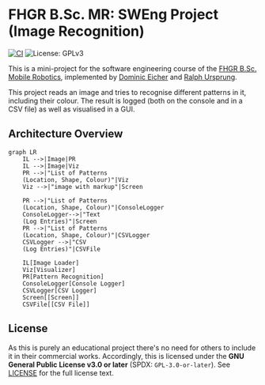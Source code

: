 # FHGR B.Sc. MR: SWEng Project (Image Recognition)

[![CI](https://github.com/rursprung/fhgr-sweng-pattern-recognition/actions/workflows/ci.yaml/badge.svg)](https://github.com/rursprung/fhgr-sweng-pattern-recognition/actions/workflows/ci.yaml)
![License: GPLv3](https://img.shields.io/github/license/rursprung/fhgr-sweng-pattern-recognition)

This is a mini-project for the software engineering course of the [FHGR B.Sc. Mobile Robotics](https://fhgr.ch/mr),
implemented by [Dominic Eicher](https://github.com/Nic822) and [Ralph Ursprung](https://github.com/rursprung).

This project reads an image and tries to recognise different patterns in it, including their colour. The result is
logged (both on the console and in a CSV file) as well as visualised in a GUI.

## Architecture Overview

```mermaid
graph LR
    IL -->|Image|PR
    IL -->|Image|Viz
    PR -->|"List of Patterns
    (Location, Shape, Colour)"|Viz
    Viz -->|"image with markup"|Screen
    
    PR -->|"List of Patterns
    (Location, Shape, Colour)"|ConsoleLogger
    ConsoleLogger-->|"Text
    (Log Entries)"|Screen
    PR -->|"List of Patterns
    (Location, Shape, Colour)"|CSVLogger
    CSVLogger -->|"CSV
    (Log Entries)"|CSVFile
    
    IL[Image Loader]
    Viz[Visualizer]
    PR[Pattern Recognition]
    ConsoleLogger[Console Logger]
    CSVLogger[CSV Logger]
    Screen[[Screen]]
    CSVFile[[CSV File]]
```

## License

As this is purely an educational project there's no need for others to include it in their commercial works.
Accordingly, this is licensed under the **GNU General Public License v3.0 or later** (SPDX: `GPL-3.0-or-later`).
See [LICENSE](LICENSE) for the full license text.
